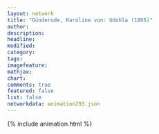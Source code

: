 ```yaml
---
layout: network
title: "Günderode, Karoline von: Udohla (1805)"
author:
description:
headline:
modified:
category:
tags:
imagefeature: 
mathjax: 
chart: 
comments: true
featured: false
list: false
networkdata: animation293.json
---
```

{% include animation.html %}
